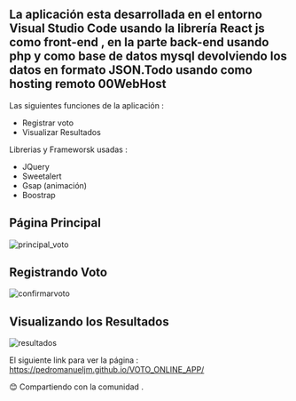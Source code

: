 ## La aplicación esta desarrollada en el entorno Visual Studio Code usando la librería React js como front-end , en la parte back-end usando php y como base de datos mysql devolviendo los datos en formato JSON.Todo usando como hosting remoto 00WebHost 
 
 Las siguientes funciones de la aplicación :
 * Registrar voto
 * Visualizar Resultados
 
 Librerias y Frameworsk usadas :
 * JQuery
 * Sweetalert 
 * Gsap (animación)
 * Boostrap
 
## Página Principal 
![principal_voto](https://user-images.githubusercontent.com/71619972/104769679-ac48b600-573d-11eb-8bbf-cfdd40b23697.PNG)

## Registrando Voto
![confirmarvoto](https://user-images.githubusercontent.com/71619972/104769677-ab178900-573d-11eb-9931-f34426e7448b.PNG)

## Visualizando los Resultados 
![resultados](https://user-images.githubusercontent.com/71619972/104769683-ace14c80-573d-11eb-82e8-d18a5add1a4f.PNG)

El siguiente link para ver la página : https://pedromanueljm.github.io/VOTO_ONLINE_APP/

:blush: Compartiendo con la comunidad .

